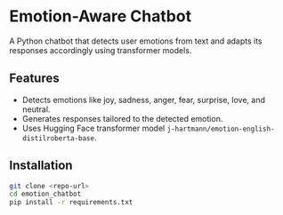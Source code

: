 # Emotion-Aware Chatbot

A Python chatbot that detects user emotions from text and adapts its responses accordingly using transformer models.

## Features
- Detects emotions like joy, sadness, anger, fear, surprise, love, and neutral.
- Generates responses tailored to the detected emotion.
- Uses Hugging Face transformer model `j-hartmann/emotion-english-distilroberta-base`.

## Installation
```bash
git clone <repo-url>
cd emotion_chatbot
pip install -r requirements.txt
